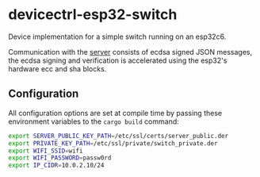 # devicectrl-esp32-switch

Device implementation for a simple switch running on an esp32c6.

Communication with the [server](https://github.com/MatthewCash/devicectrl-server) consists of ecdsa signed JSON messages, the ecdsa signing and verification is accelerated using the esp32's hardware ecc and sha blocks.

## Configuration

All configuration options are set at compile time by passing these environment variables to the `cargo build` command:

```sh
export SERVER_PUBLIC_KEY_PATH=/etc/ssl/certs/server_public.der
export PRIVATE_KEY_PATH=/etc/ssl/private/switch_private.der
export WIFI_SSID=wifi
export WIFI_PASSWORD=passw0rd
export IP_CIDR=10.0.2.10/24
```
